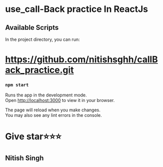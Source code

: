 #  use_call-Back practice In ReactJs 
## Available Scripts

In the project directory, you can run:

# https://github.com/nitishsghh/callBack_practice.git

### `npm start`

Runs the app in the development mode.\
Open [http://localhost:3000](http://localhost:3000) to view it in your browser.

The page will reload when you make changes.\
You may also see any lint errors in the console.

<h1>Give star⭐⭐⭐</h1>

## Nitish Singh